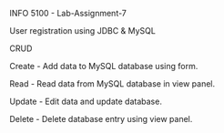 INFO 5100 - Lab-Assignment-7

User registration using JDBC & MySQL

CRUD

Create - Add data to MySQL database using form.

Read - Read data from MySQL database in view panel.

Update - Edit data and update database.

Delete - Delete database entry using view panel.
